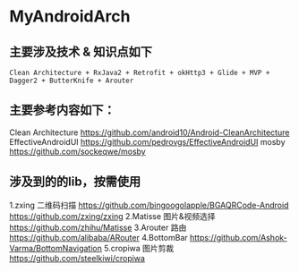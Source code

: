 # MyAndroidArch

## 主要涉及技术 & 知识点如下
```
Clean Architecture + RxJava2 + Retrofit + okHttp3 + Glide + MVP + Dagger2 + ButterKnife + Arouter
```

## 主要参考内容如下：
Clean Architecture 
https://github.com/android10/Android-CleanArchitecture
EffectiveAndroidUI
https://github.com/pedrovgs/EffectiveAndroidUI
mosby
https://github.com/sockeqwe/mosby

## 涉及到的的lib，按需使用

1.zxing 二维码扫描
https://github.com/bingoogolapple/BGAQRCode-Android
https://github.com/zxing/zxing
2.Matisse 图片&视频选择
https://github.com/zhihu/Matisse
3.Arouter 路由
https://github.com/alibaba/ARouter
4.BottomBar 
https://github.com/Ashok-Varma/BottomNavigation
5.cropiwa 图片剪裁
https://github.com/steelkiwi/cropiwa
